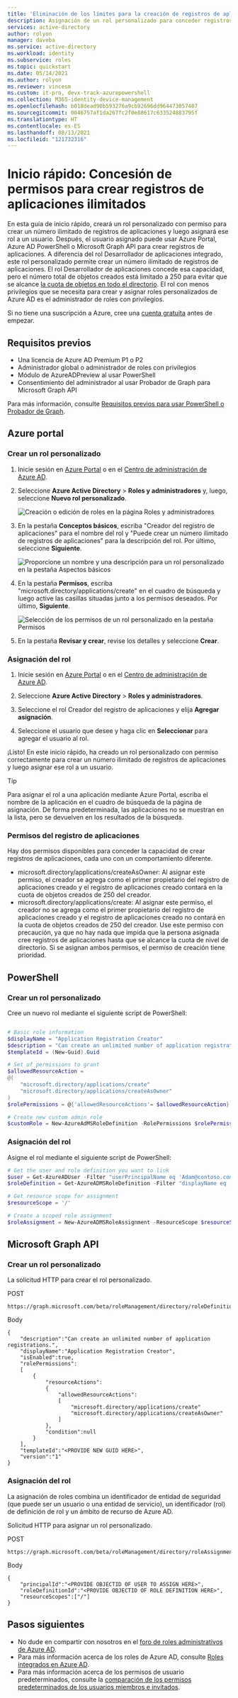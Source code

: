 ```yaml
---
title: 'Eliminación de los límites para la creación de registros de aplicaciones: Azure AD | Microsoft Docs'
description: Asignación de un rol personalizado para conceder registros de aplicaciones sin restricciones en Azure Active Directory
services: active-directory
author: rolyon
manager: daveba
ms.service: active-directory
ms.workload: identity
ms.subservice: roles
ms.topic: quickstart
ms.date: 05/14/2021
ms.author: rolyon
ms.reviewer: vincesm
ms.custom: it-pro, devx-track-azurepowershell
ms.collection: M365-identity-device-management
ms.openlocfilehash: b018dead90b593276a9cb92696dd964473057407
ms.sourcegitcommit: 0046757af1da267fc2f0e88617c633524883795f
ms.translationtype: HT
ms.contentlocale: es-ES
ms.lasthandoff: 08/13/2021
ms.locfileid: "121732316"
---
```

# <a name="quickstart-grant-permission-to-create-unlimited-app-registrations"></a>Inicio rápido: Concesión de permisos para crear registros de aplicaciones ilimitados

En esta guía de inicio rápido, creará un rol personalizado con permiso para crear un número ilimitado de registros de aplicaciones y luego asignará ese rol a un usuario. Después, el usuario asignado puede usar Azure Portal, Azure AD PowerShell o Microsoft Graph API para crear registros de aplicaciones. A diferencia del rol Desarrollador de aplicaciones integrado, este rol personalizado permite crear un número ilimitado de registros de aplicaciones. El rol Desarrollador de aplicaciones concede esa capacidad, pero el número total de objetos creados está limitado a 250 para evitar que se alcance [la cuota de objetos en todo el directorio](../enterprise-users/directory-service-limits-restrictions.md). El rol con menos privilegios que se necesita para crear y asignar roles personalizados de Azure AD es el administrador de roles con privilegios.

Si no tiene una suscripción a Azure, cree una [cuenta gratuita](https://azure.microsoft.com/free/) antes de empezar.

## <a name="prerequisites"></a>Requisitos previos

- Una licencia de Azure AD Premium P1 o P2
- Administrador global o administrador de roles con privilegios
- Módulo de AzureADPreview al usar PowerShell
- Consentimiento del administrador al usar Probador de Graph para Microsoft Graph API

Para más información, consulte [Requisitos previos para usar PowerShell o Probador de Graph](prerequisites.md).

## <a name="azure-portal"></a>Azure portal

### <a name="create-a-custom-role"></a>Crear un rol personalizado

1. Inicie sesión en [Azure Portal](https://portal.azure.com) o en el [Centro de administración de Azure AD](https://aad.portal.azure.com).

1. Seleccione **Azure Active Directory** > **Roles y administradores** y, luego, seleccione **Nuevo rol personalizado**.

    ![Creación o edición de roles en la página Roles y administradores](./media/quickstart-app-registration-limits/new-custom-role.png)

1. En la pestaña **Conceptos básicos**, escriba "Creador del registro de aplicaciones" para el nombre del rol y "Puede crear un número ilimitado de registros de aplicaciones" para la descripción del rol. Por último, seleccione **Siguiente**.

    ![Proporcione un nombre y una descripción para un rol personalizado en la pestaña Aspectos básicos](./media/quickstart-app-registration-limits/basics-tab.png)

1. En la pestaña **Permisos**, escriba "microsoft.directory/applications/create" en el cuadro de búsqueda y luego active las casillas situadas junto a los permisos deseados. Por último, **Siguiente**.

    ![Selección de los permisos de un rol personalizado en la pestaña Permisos](./media/quickstart-app-registration-limits/permissions-tab.png)

1. En la pestaña **Revisar y crear**, revise los detalles y seleccione **Crear**.

### <a name="assign-the-role"></a>Asignación del rol

1. Inicie sesión en [Azure Portal](https://portal.azure.com) o en el [Centro de administración de Azure AD](https://aad.portal.azure.com).

1. Seleccione **Azure Active Directory** > **Roles y administradores**.

1. Seleccione el rol Creador del registro de aplicaciones y elija **Agregar asignación**.

1. Seleccione el usuario que desee y haga clic en **Seleccionar** para agregar el usuario al rol.

¡Listo! En este inicio rápido, ha creado un rol personalizado con permiso correctamente para crear un número ilimitado de registros de aplicaciones y luego asignar ese rol a un usuario.

> [!TIP]
> Para asignar el rol a una aplicación mediante Azure Portal, escriba el nombre de la aplicación en el cuadro de búsqueda de la página de asignación. De forma predeterminada, las aplicaciones no se muestran en la lista, pero se devuelven en los resultados de la búsqueda.

### <a name="app-registration-permissions"></a>Permisos del registro de aplicaciones

Hay dos permisos disponibles para conceder la capacidad de crear registros de aplicaciones, cada uno con un comportamiento diferente.

- microsoft.directory/applications/createAsOwner: Al asignar este permiso, el creador se agrega como el primer propietario del registro de aplicaciones creado y el registro de aplicaciones creado contará en la cuota de objetos creados de 250 del creador.
- microsoft.directory/applications/create: Al asignar este permiso, el creador no se agrega como el primer propietario del registro de aplicaciones creado y el registro de aplicaciones creado no contará en la cuota de objetos creados de 250 del creador. Use este permiso con precaución, ya que no hay nada que impida que la persona asignada cree registros de aplicaciones hasta que se alcance la cuota de nivel de directorio. Si se asignan ambos permisos, el permiso de creación tiene prioridad.

## <a name="powershell"></a>PowerShell

### <a name="create-a-custom-role"></a>Crear un rol personalizado

Cree un nuevo rol mediante el siguiente script de PowerShell:

```powershell

# Basic role information
$displayName = "Application Registration Creator"
$description = "Can create an unlimited number of application registrations."
$templateId = (New-Guid).Guid

# Set of permissions to grant
$allowedResourceAction =
@(
    "microsoft.directory/applications/create"
    "microsoft.directory/applications/createAsOwner"
)
$rolePermissions = @{'allowedResourceActions'= $allowedResourceAction}

# Create new custom admin role
$customRole = New-AzureAdMSRoleDefinition -RolePermissions $rolePermissions -DisplayName $displayName -Description $description -TemplateId $templateId -IsEnabled $true
```

### <a name="assign-the-role"></a>Asignación del rol

Asigne el rol mediante el siguiente script de PowerShell:

```powershell
# Get the user and role definition you want to link
$user = Get-AzureADUser -Filter "userPrincipalName eq 'Adam@contoso.com'"
$roleDefinition = Get-AzureADMSRoleDefinition -Filter "displayName eq 'Application Registration Creator'"

# Get resource scope for assignment
$resourceScope = '/'

# Create a scoped role assignment
$roleAssignment = New-AzureADMSRoleAssignment -ResourceScope $resourceScope -RoleDefinitionId $roleDefinition.Id -PrincipalId $user.objectId
```

## <a name="microsoft-graph-api"></a>Microsoft Graph API

### <a name="create-a-custom-role"></a>Crear un rol personalizado

La solicitud HTTP para crear el rol personalizado.

POST

``` HTTP
https://graph.microsoft.com/beta/roleManagement/directory/roleDefinitions
```

Body

```HTTP
{
    "description":"Can create an unlimited number of application registrations.",
    "displayName":"Application Registration Creator",
    "isEnabled":true,
    "rolePermissions":
    [
        {
            "resourceActions":
            {
                "allowedResourceActions":
                [
                    "microsoft.directory/applications/create"
                    "microsoft.directory/applications/createAsOwner"
                ]
            },
            "condition":null
        }
    ],
    "templateId":"<PROVIDE NEW GUID HERE>",
    "version":"1"
}
```

### <a name="assign-the-role"></a>Asignación del rol

La asignación de roles combina un identificador de entidad de seguridad (que puede ser un usuario o una entidad de servicio), un identificador (rol) de definición de rol y un ámbito de recurso de Azure AD.

Solicitud HTTP para asignar un rol personalizado.

POST

``` HTTP
https://graph.microsoft.com/beta/roleManagement/directory/roleAssignments
```

Body

``` HTTP
{
    "principalId":"<PROVIDE OBJECTID OF USER TO ASSIGN HERE>",
    "roleDefinitionId":"<PROVIDE OBJECTID OF ROLE DEFINITION HERE>",
    "resourceScopes":["/"]
}
```

## <a name="next-steps"></a>Pasos siguientes

- No dude en compartir con nosotros en el [foro de roles administrativos de Azure AD](https://feedback.azure.com/forums/169401-azure-active-directory?category_id=166032).
- Para más información acerca de los roles de Azure AD, consulte [Roles integrados en Azure AD](permissions-reference.md).
- Para más información acerca de los permisos de usuario predeterminados, consulte la [comparación de los permisos predeterminados de los usuarios miembros e invitados](../fundamentals/users-default-permissions.md).
